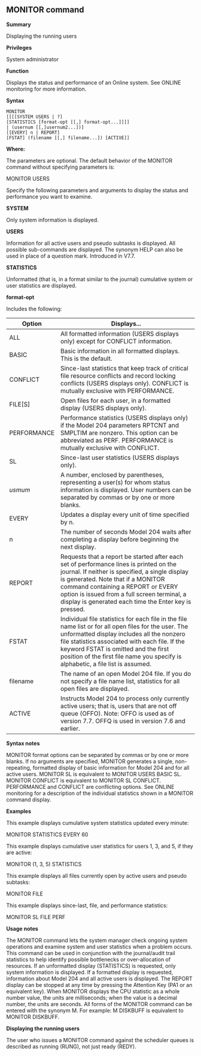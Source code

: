 ## MONITOR command

**Summary**

Displaying the running users

**Privileges**

System administrator

**Function**

Displays the status and performance of an Online system. See ONLINE monitoring for more information.

**Syntax**

```
MONITOR
[[[[SYSTEM USERS | ?]
[STATISTICS [format-opt [[,] format-opt...]]]]
| (usernum [[,]usernum2...])]
[[EVERY] n | REPORT]
[FSTAT] (filename [[,] filename...]) [ACTIVE]]
```

**Where:**

The parameters are optional. The default behavior of the MONITOR command without specifying parameters is:

MONITOR USERS

Specify the following parameters and arguments to display the status and performance you want to examine.

**SYSTEM**

Only system information is displayed.

**USERS**

Information for all active users and pseudo subtasks is displayed. All possible sub-commands are displayed. The synonym HELP can also be used in place of a question mark. Introduced in V7.7.

**STATISTICS**

Unformatted (that is, in a format similar to the journal) cumulative system or user statistics are displayed.

**format-opt**

Includes the following:

| Option | Displays... |
|---|---|
| ALL | All formatted information (USERS displays only) except for CONFLICT information. |
| BASIC | Basic information in all formatted displays. This is the default. |
| CONFLICT | Since-last statistics that keep track of critical file resource conflicts and record locking conflicts (USERS displays only). CONFLICT is mutually exclusive with PERFORMANCE. |
| FILE[S] | Open files for each user, in a formatted display (USERS displays only). |
| PERFORMANCE | Performance statistics (USERS displays only) if the Model 204 parameters RPTCNT and SMPLTIM are nonzero. This option can be abbreviated as PERF. PERFORMANCE is mutually exclusive with CONFLICT. |
| SL | Since-last user statistics (USERS displays only). |
| *usmum* | A number, enclosed by parentheses, representing a user(s) for whom status information is displayed. User numbers can be separated by commas or by one or more blanks. |
| EVERY | Updates a display every unit of time specified by n. |
| n | The number of seconds Model 204 waits after completing a display before beginning the next display. |
| REPORT | Requests that a report be started after each set of performance lines is printed on the journal. If neither is specified, a single display is generated. Note that if a MONITOR command containing a REPORT or EVERY option is issued from a full screen terminal, a display is generated each time the Enter key is pressed. |
| FSTAT | Individual file statistics for each file in the file name list or for all open files for the user. The unformatted display includes all the nonzero file statistics associated with each file. If the keyword FSTAT is omitted and the first position of the first file name you specify is alphabetic, a file list is assumed. |
| filename | The name of an open Model 204 file. If you do not specify a file name list, statistics for all open files are displayed. |
| ACTIVE | Instructs Model 204 to process only currently active users; that is, users that are not off queue (OFFO). Note: OFFO is used as of version 7.7. OFFQ is used in version 7.6 and earlier. |


**Syntax notes**

MONITOR format options can be separated by commas or by one or more blanks. If no arguments are specified, MONITOR generates a single, non-repeating, formatted display of basic information for Model 204 and for all active users. MONITOR SL is equivalent to MONITOR USERS BASIC SL. MONITOR CONFLICT is equivalent to MONITOR SL CONFLICT. PERFORMANCE and CONFLICT are conflicting options. See ONLINE monitoring for a description of the individual statistics shown in a MONITOR command display.

**Examples**

This example displays cumulative system statistics updated every minute:

MONITOR STATISTICS EVERY 60

This example displays cumulative user statistics for users 1, 3, and 5, if they are active:

MONITOR (1, 3, 5) STATISTICS

This example displays all files currently open by active users and pseudo subtasks:

MONITOR FILE

This example displays since-last, file, and performance statistics:

MONITOR SL FILE PERF

**Usage notes**

The MONITOR command lets the system manager check ongoing system operations and examine system and user statistics when a problem occurs. This command can be used in conjunction with the journal/audit trail statistics to help identify possible bottlenecks or over-allocation of resources. If an unformatted display (STATISTICS) is requested, only system information is displayed. If a formatted display is requested, information about Model 204 and all active users is displayed. The REPORT display can be stopped at any time by pressing the Attention Key (PA1 or an equivalent key). When MONITOR displays the CPU statistic as a whole number value, the units are milliseconds; when the value is a decimal number, the units are seconds. All forms of the MONITOR command can be entered with the synonym M. For example: M DISKBUFF is equivalent to MONITOR DISKBUFF.

**Displaying the running users**

The user who issues a MONITOR command against the scheduler queues is described as running (RUNG), not just ready (REDY).
